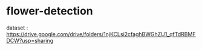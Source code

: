 # flower-detection
dataset : https://drive.google.com/drive/folders/1njKCLsi2cfaghBWGhZU1_qfTdRBMFDCW?usp=sharing
